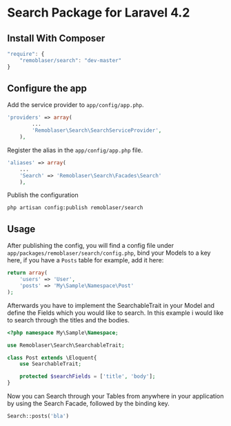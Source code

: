 # Search Package for Laravel 4.2

## Install With Composer

```js
"require": {
    "remoblaser/search": "dev-master"
}
```

## Configure the app
Add the service provider to `app/config/app.php`.

```php
'providers' => array(
		...
        'Remoblaser\Search\SearchServiceProvider',
	),
```

Register the alias in the `app/config/app.php` file.

```php
'aliases' => array(
    ...
    'Search' => 'Remoblaser\Search\Facades\Search'
	),
```

Publish the configuration
```
php artisan config:publish remoblaser/search
```

## Usage

After publishing the config, you will find a config file under `app/packages/remoblaser/search/config.php`, bind your Models to a key here, if you have a `Posts` table for example, add it here:

```php
return array(
    'users' => 'User',
    'posts' => 'My\Sample\Namespace\Post'
);
```

Afterwards you have to implement the SearchableTrait in your Model and define the Fields which you would like to search. In this example i would like to search through the titles and the bodies.

```php
<?php namespace My\Sample\Namespace;

use Remoblaser\Search\SearchableTrait;

class Post extends \Eloquent{
    use SearchableTrait;

    protected $searchFields = ['title', 'body'];
}
```

Now you can Search through your Tables from anywhere in your application by using the Search Facade, followed by the binding key.

```php
Search::posts('bla')
```
